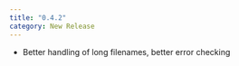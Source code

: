 ```yaml
---
title: "0.4.2"
category: New Release
---
```

- Better handling of long filenames, better error checking
